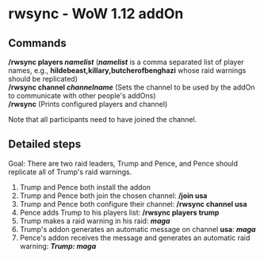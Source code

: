 # rwsync - WoW 1.12 addOn

## Commands
**/rwsync players _namelist_** (**_namelist_** is a comma separated list of player names, e.g., **hildebeast,killary,butcherofbenghazi** whose raid warnings should be replicated)<br/>
**/rwsync channel _channelname_** (Sets the channel to be used by the addOn to communicate with other people's addOns)<br/>
**/rwsync** (Prints configured players and channel)

Note that all participants need to have joined the channel.

## Detailed steps

Goal: There are two raid leaders, Trump and Pence, and Pence should replicate all of Trump's raid warnings.

1. Trump and Pence both install the addon
2. Trump and Pence both join the chosen channel: **/join usa**
3. Trump and Pence both configure their channel: **/rwsync channel usa**
4. Pence adds Trump to his players list: **/rwsync players trump**
5. Trump makes a raid warning in his raid: **_maga_**
6. Trump's addon generates an automatic message on channel **usa**: **_maga_**
7. Pence's addon receives the message and generates an automatic raid warning: **_Trump: maga_**
